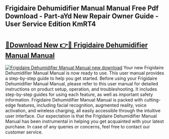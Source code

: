 ## Frigidaire Dehumidifier Manual Manual Free Pdf Download - Part-aYd New Repair Owner Guide - User Service Edition KmRT4

# <h2><a href="http://bc44333.oget.top/?id=Frigidaire+Dehumidifier+Manual+Manual">🔗Download New 👉🔴 Frigidaire Dehumidifier Manual Manual</a></h2>

[![Frigidaire Dehumidifier Manual Manual new download](https://i.imgur.com/5g1atiW.png)](http://bc44333.oget.top/?id=Frigidaire+Dehumidifier+Manual+Manual)
Your new Frigidaire Dehumidifier Manual Manual is now ready to use. This user manual provides a step-by-step guide to help you get started. Before using your Frigidaire Dehumidifier Manual Manual, please refer to this user manual for detailed instructions on product setup, operation, and troubleshooting. It includes step-by-step guides for using each feature, as well as important safety information. Frigidaire Dehumidifier Manual Manual is packed with cutting-edge features, including facial recognition, augmented reality, voice activation, and wireless charging, all easily accessible through the intuitive user interface. Our expectation is that the Frigidaire Dehumidifier Manual Manual has been instrumental in helping you get acquainted with your latest purchase. In case of any queries or concerns, feel free to contact our customer service.
